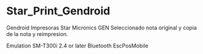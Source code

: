 # Star_Print_Gendroid

Gendroid Impresoras Star Micronics 
GEN
Seleccionado nota original y copia de la nota y reimpresion.


Emulation
SM-T300i 2.4 or later Bluetooth EscPosMobile




